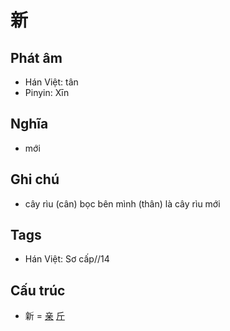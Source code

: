 # 新

## Phát âm
* Hán Việt: tân
* Pinyin: Xīn

## Nghĩa
* mới

## Ghi chú
* cây rìu (cân) bọc bên mình (thân) là cây rìu mới

## Tags
* Hán Việt: Sơ cấp//14

## Cấu trúc
* 新 = [亲](亲.md) [斤](斤.md)

<script>window.HANZI_FIELD='新';</script>